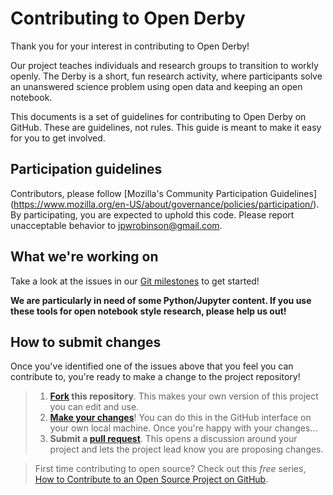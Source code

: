 # Contributing to Open Derby

Thank you for your interest in contributing to Open Derby! 

Our project teaches individuals and research groups to transition to workly openly. The Derby is a short, fun  research activity, where participants solve an unanswered science problem using open data and keeping an open notebook.

This documents is a set of guidelines for contributing to Open Derby on GitHub. These are guidelines, not rules. This guide is meant to make it easy for you to get involved.


## Participation guidelines

Contributors, please follow [Mozilla's Community Participation Guidelines] (https://www.mozilla.org/en-US/about/governance/policies/participation/). By participating, you are expected to uphold this code. Please report unacceptable behavior to [jpwrobinson@gmail.com](jpwrobinson@gmail.com).

## What we're working on

Take a look at the issues in our [Git milestones](https://github.com/jpwrobinson/OpenDerby/milestones) to get started!

**We are particularly in need of some Python/Jupyter content. If you use these tools for open notebook style research, please help us out!**

## How to submit changes

Once you've identified one of the issues above that you feel you can contribute to, you're ready to make a change to the project repository!
 
> 1. **[Fork](https://help.github.com/articles/fork-a-repo/) this repository**. This makes your own version of this project you can edit and use.
> 2. **[Make your changes](https://guides.github.com/activities/forking/#making-changes)**! You can do this in the GitHub interface on your own local machine. Once you're happy with your changes...
> 3. **Submit a [pull request](https://help.github.com/articles/proposing-changes-to-a-project-with-pull-requests/)**. This opens a discussion around your project and lets the project lead know you are proposing changes.

> First time contributing to open source? Check out this *free* series, [How to Contribute to an Open Source Project on GitHub](https://egghead.io/series/how-to-contribute-to-an-open-source-project-on-github).


